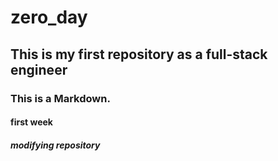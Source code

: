 # zero_day
## This is my first repository as a full-stack engineer
### This is a Markdown.
#### first week
##### modifying repository


